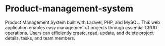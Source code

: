 # Product-management-system
 Product Management System built with Laravel, PHP, and MySQL. This web application enables easy management of projects through essential CRUD operations. Users can efficiently create, read, update, and delete project details, tasks, and team members.
